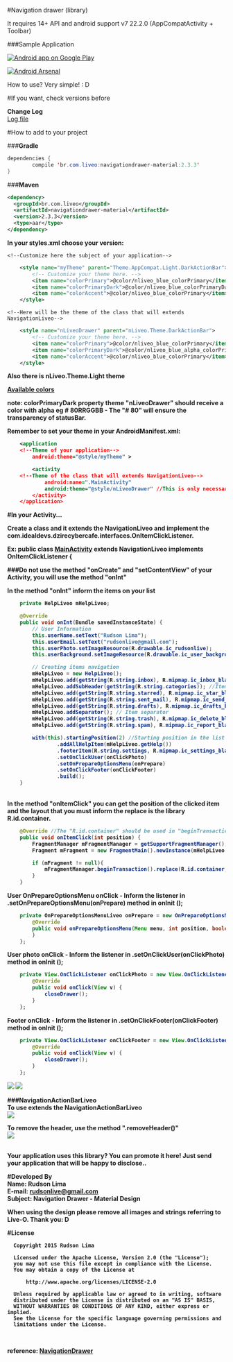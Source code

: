 #Navigation drawer (library)

It requires 14+ API and android support v7 22.2.0 (AppCompatActivity + Toolbar)

###Sample Application

<a href="https://play.google.com/store/apps/details?id=com.idealdevs.dzirecybercafe.navigationliveo" target="_blank">
  <img alt="Android app on Google Play"
       src="https://developer.android.com/images/brand/en_app_rgb_wo_45.png" />
</a>

[![Android Arsenal](https://img.shields.io/badge/Android%20Arsenal-NavigationDrawer--MaterialDesign-brightgreen.svg?style=flat)](https://android-arsenal.com/details/1/1398)

How to use? Very simple! : D

#If you want, check versions before

<b>Change Log</b><br>
<a href="https://github.com/rudsonlive/NavigationDrawer-MaterialDesign/blob/master/CHANGELOG.md" target="_blank">Log file</a>

#How to add to your project

###<b>Gradle</b>

```java
dependencies {
        compile 'br.com.liveo:navigationdrawer-material:2.3.3'
}
```
###<b>Maven</b>

```xml
<dependency>
  <groupId>br.com.liveo</groupId>
  <artifactId>navigationdrawer-material</artifactId>
  <version>2.3.3</version>
  <type>aar</type>
</dependency>
```

<b>In your styles.xml choose your version:</b>

    <!--Customize here the subject of your application-->
```xml
    <style name="myTheme" parent="Theme.AppCompat.Light.DarkActionBar">
        <!-- Customize your theme here. -->
        <item name="colorPrimary">@color/nliveo_blue_colorPrimary</item>
        <item name="colorPrimaryDark">@color/nliveo_blue_colorPrimaryDark</item>
        <item name="colorAccent">@color/nliveo_blue_colorPrimary</item>
    </style>
````
    <!--Here will be the theme of the class that will extends NavigationLiveo-->
```xml
    <style name="nLiveoDrawer" parent="nLiveo.Theme.DarkActionBar">
        <!-- Customize your theme here. -->
        <item name="colorPrimary">@color/nliveo_blue_colorPrimary</item>
        <item name="colorPrimaryDark">@color/nliveo_blue_alpha_colorPrimaryDark</item>
        <item name="colorAccent">@color/nliveo_blue_colorPrimary</item>
    </style>
```
<b>Also there is nLiveo.Theme.Light theme<b><br>

<a href="https://gist.github.com/rudsonlive/5f4001ac00fcd4dfc1a4" target="_blank">Available colors</a>

note: colorPrimaryDark property theme "nLiveoDrawer" should receive a color with alpha eg # 80RRGGBB - The "# 80" will ensure the transparency of statusBar.

<b>Remember to set your theme in your AndroidManifest.xml:</b>

```xml
    <application
    <!--Theme of your application-->
        android:theme="@style/myTheme" >
```      
```xml
        <activity
    <!--Theme of the class that will extends NavigationLiveo-->        
            android:name=".MainActivity"
            android:theme="@style/nLiveoDrawer" //This is only necessary if using the NavigationLiveo
        </activity>
    </application>
````

#In your Activity...

<b>Create a class and it extends the NavigationLiveo and implement the com.idealdevs.dzirecybercafe.interfaces.OnItemClickListener.</b>

Ex: public class <a href="https://github.com/rudsonlive/NavigationDrawer-MaterialDesign/blob/master/demo/src/main/java/br/liveo/ndrawer/MainActivity.java" target="_blank">MainActivity</a> extends NavigationLiveo implements OnItemClickListener {

###Do not use the method "onCreate" and "setContentView" of your Activity, you will use the method "onInt"

<b>In the method "onInt" inform the items on your list</b>

```java
    private HelpLiveo mHelpLiveo;

    @Override
    public void onInt(Bundle savedInstanceState) {
        // User Information
        this.userName.setText("Rudson Lima");
        this.userEmail.setText("rudsonlive@gmail.com");
        this.userPhoto.setImageResource(R.drawable.ic_rudsonlive);
        this.userBackground.setImageResource(R.drawable.ic_user_background_first);

        // Creating items navigation
        mHelpLiveo = new HelpLiveo();
        mHelpLiveo.add(getString(R.string.inbox), R.mipmap.ic_inbox_black_24dp, 7);
        mHelpLiveo.addSubHeader(getString(R.string.categories)); //Item subHeader
        mHelpLiveo.add(getString(R.string.starred), R.mipmap.ic_star_black_24dp);
        mHelpLiveo.add(getString(R.string.sent_mail), R.mipmap.ic_send_black_24dp);
        mHelpLiveo.add(getString(R.string.drafts), R.mipmap.ic_drafts_black_24dp);
        mHelpLiveo.addSeparator(); // Item separator
        mHelpLiveo.add(getString(R.string.trash), R.mipmap.ic_delete_black_24dp);
        mHelpLiveo.add(getString(R.string.spam), R.mipmap.ic_report_black_24dp, 120);

        with(this).startingPosition(2) //Starting position in the list
                .addAllHelpItem(mHelpLiveo.getHelp())
                .footerItem(R.string.settings, R.mipmap.ic_settings_black_24dp)
                .setOnClickUser(onClickPhoto)
                .setOnPrepareOptionsMenu(onPrepare)
                .setOnClickFooter(onClickFooter)
                .build();
    }
````

<br>In the method "onItemClick" you can get the position of the clicked item and the layout that you must inform the replace is the library R.id.container.</b>

```java
    @Override //The "R.id.container" should be used in "beginTransaction (). Replace"
    public void onItemClick(int position) {
        FragmentManager mFragmentManager = getSupportFragmentManager();
        Fragment mFragment = new FragmentMain().newInstance(mHelpLiveo.get(position).getName());

        if (mFragment != null){
            mFragmentManager.beginTransaction().replace(R.id.container, mFragment).commit();
        }
    }    
````

User OnPrepareOptionsMenu onClick - Inform the listener in .setOnPrepareOptionsMenu(onPrepare) method in onInit (); <br>
```java
    private OnPrepareOptionsMenuLiveo onPrepare = new OnPrepareOptionsMenuLiveo() {
        @Override
        public void onPrepareOptionsMenu(Menu menu, int position, boolean visible) {
        }
    };
```

User photo onClick - Inform the listener in .setOnClickUser(onClickPhoto) method in onInit (); <br>
```java
    private View.OnClickListener onClickPhoto = new View.OnClickListener() {
        @Override
        public void onClick(View v) {
            closeDrawer();
        }
    };

```
Footer onClick - Inform the listener in .setOnClickFooter(onClickFooter) method in onInit (); <br>
```java
    private View.OnClickListener onClickFooter = new View.OnClickListener() {
        @Override
        public void onClick(View v) {
            closeDrawer();
        }
    };
```

<img src="https://raw.githubusercontent.com/rudsonlive/NavigationDrawer-MaterialDesign/master/Screenshot/Screenshot_01.png">
<img src="https://raw.githubusercontent.com/rudsonlive/NavigationDrawer-MaterialDesign/master/Screenshot/Screenshot_02.png"> 

###<b>NavigationActionBarLiveo</b><br>
To use extends the NavigationActionBarLiveo <br>
<img src="https://raw.githubusercontent.com/rudsonlive/NavigationDrawer-MaterialDesign/master/Screenshot/Screenshot_03.png">

To remove the header, use the method ".removeHeader()"<br>
<img src="https://raw.githubusercontent.com/rudsonlive/NavigationDrawer-MaterialDesign/master/Screenshot/Screenshot_04.png">

<br>
<b>Your application uses this library? You can promote it here! Just send your application that will be happy to disclose..</b> <br>

#Developed By<br>
Name: Rudson Lima<br> 
E-mail: rudsonlive@gmail.com<br>
Subject: Navigation Drawer - Material Design
<br>

<b>When using the design please remove all images and strings referring to Live-O. Thank you: D <br></b>

#License
```
  Copyright 2015 Rudson Lima
 
  Licensed under the Apache License, Version 2.0 (the "License");
  you may not use this file except in compliance with the License.
  You may obtain a copy of the License at
 
      http://www.apache.org/licenses/LICENSE-2.0
 
  Unless required by applicable law or agreed to in writing, software
  distributed under the License is distributed on an "AS IS" BASIS,
  WITHOUT WARRANTIES OR CONDITIONS OF ANY KIND, either express or implied.
  See the License for the specific language governing permissions and
  limitations under the License.
 
````

<br>
reference: 
<a href="http://www.google.com/design/spec/patterns/navigation-drawer.html" target="_blank">NavigationDrawer</a>
